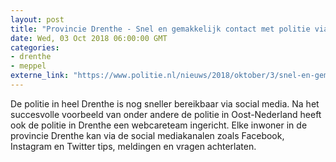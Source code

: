 ```yaml
---
layout: post
title: "Provincie Drenthe - Snel en gemakkelijk contact met politie via social media"
date: Wed, 03 Oct 2018 06:00:00 GMT
categories: 
- drenthe 
- meppel 
externe_link: "https://www.politie.nl/nieuws/2018/oktober/3/snel-en-gemakkelijk-contact-met-politie-via-social-media.html"
---
```


De politie in heel Drenthe is nog sneller bereikbaar via social media. Na het succesvolle voorbeeld van onder andere de politie in Oost-Nederland heeft ook de politie in Drenthe een webcareteam ingericht. Elke inwoner in de provincie Drenthe kan via de social mediakanalen zoals Facebook, Instagram en Twitter tips, meldingen en vragen achterlaten.
